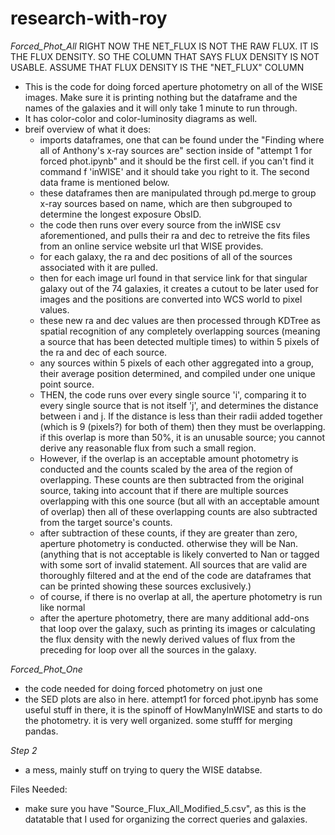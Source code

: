 # research-with-roy

*Forced_Phot_All*
RIGHT NOW THE NET_FLUX IS NOT THE RAW FLUX. IT IS THE FLUX DENSITY. SO THE COLUMN THAT SAYS FLUX DENSITY IS NOT USABLE. ASSUME THAT FLUX DENSITY IS THE "NET_FLUX" COLUMN

- This is the code for doing forced aperture photometry on all of the WISE images. Make sure it is printing nothing but the dataframe and the names of the galaxies and it will only take 1 minute to run through. 
- It has color-color and color-luminosity diagrams as well.
- breif overview of what it does:
    - imports dataframes, one that can be found under the  "Finding where all of Anthony's x-ray sources are" section inside of "attempt 1 for forced phot.ipynb" and it should be the first cell. if you can't find it command f 'inWISE' and it should take you right to it. The second data frame is mentioned below.
    - these dataframes then are manipulated through pd.merge to group x-ray sources based on name, which are then subgrouped to determine the longest exposure ObsID.
    - the code then runs over every source from the inWISE csv aforementioned, and pulls their ra and dec to retreive the fits files from an online service website url that WISE provides.
    - for each galaxy, the ra and dec positions of all of the sources associated with it are pulled.
    - then for each image url found in that service link for that singular galaxy out of the 74 galaxies, it creates a cutout to be later used for images and the positions are converted into WCS world to pixel values.
    - these new ra and dec values are then processed through KDTree as spatial recognition of any completely overlapping sources (meaning a source that has been detected multiple times) to within 5 pixels of the ra and dec of each source.
    - any sources within 5 pixels of each other aggregated into a group, their average position determined, and compiled under one unique point source.
    - THEN, the code runs over every single source 'i', comparing it to every single source that is not itself 'j', and determines the distance between i and j. If the distance is less than their radii added together (which is 9 (pixels?) for both of them) then they must be overlapping. if this overlap is more than 50%, it is an unusable source; you cannot derive any reasonable flux from such a small region. 
    - However, if the overlap is an acceptable amount photometry is conducted and the counts scaled by the area of the region of overlapping. These counts are then subtracted from the original source, taking into account that if there are multiple sources overlapping with this one source (but all with an acceptable amount of overlap) then all of these overlapping counts are also subtracted from the target source's counts.
    - after subtraction of these counts, if they are greater than zero, aperture photometry is conducted. otherwise they will be Nan. (anything that is not acceptable is likely converted to Nan or tagged with some sort of invalid statement. All sources that are valid are thoroughly filtered and at the end of the code are dataframes that can be printed showing these sources exclusively.)
    - of course, if there is no overlap at all, the aperture photometry is run like normal
    - after the aperture photometry, there are many additional add-ons that loop over the galaxy, such as printing its images or calculating the flux density with the newly derived values of flux from the preceding for loop over all the sources in the galaxy.


*Forced_Phot_One* 
- the code needed for doing forced photometry on just one 
- the SED plots are also in here.
attempt1 for forced phot.ipynb has some useful stuff in there, it is the spinoff of HowManyInWISE and starts to do the photometry. it is very well organized. some stufff for merging pandas.

*Step 2*
- a mess, mainly stuff on trying to query the WISE databse.

Files Needed:
- make sure you have "Source_Flux_All_Modified_5.csv", as this is the datatable that I used for organizing the correct queries and galaxies.

